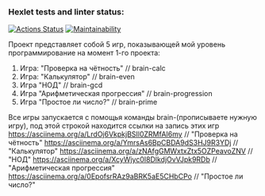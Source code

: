 ### Hexlet tests and linter status:

[![Actions Status](https://github.com/PxHA-source/frontend-project-44/actions/workflows/hexlet-check.yml/badge.svg)](https://github.com/PxHA-source/frontend-project-44/actions)
[![Maintainability](https://api.codeclimate.com/v1/badges/4fe8ffd14a71f7ed7534/maintainability)](https://codeclimate.com/github/PxHA-source/frontend-project-44/maintainability)

Проект представляет собой 5 игр, показывающей мой уровень программирование на момент 1-го проекта:

1. Игра: "Проверка на чётность" // brain-calc
2. Игра: "Калькулятор" // brain-even
3. Игра "НОД" // brain-gcd
4. Игра "Арифметическая прогрессия" // brain-progression
5. Игра "Простое ли число?" // brain-prime

Все игры запускается с помощья команды brain-(прописываете нужную игру), под этой строкой находится ссылки на запись этих игр
https://asciinema.org/a/LrdOj6VkpkjBSIl0ZRMfAI6my // "Проверка на чётность"
https://asciinema.org/a/YmrsAs6BpCBDA9dS3HJ9R3YDj // "Калькулятор"
https://asciinema.org/a/zNAfgGMWxtxZtx5OZPeavoZNV // "НОД"
https://asciinema.org/a/XcyWjyc0I8DlkdjOvVJpk9RDb // "Арифметическая прогрессия"
https://asciinema.org/a/0EpofsrRAz9aBRK5aE5CHbCPo // "Простое ли число?" 
